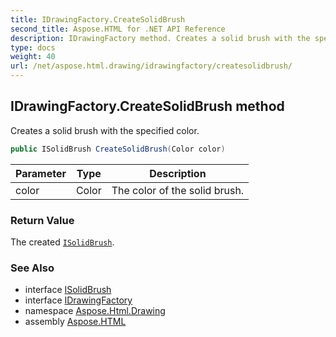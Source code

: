 ```yaml
---
title: IDrawingFactory.CreateSolidBrush
second_title: Aspose.HTML for .NET API Reference
description: IDrawingFactory method. Creates a solid brush with the specified color
type: docs
weight: 40
url: /net/aspose.html.drawing/idrawingfactory/createsolidbrush/
---
```

## IDrawingFactory.CreateSolidBrush method

Creates a solid brush with the specified color.

```csharp
public ISolidBrush CreateSolidBrush(Color color)
```

| Parameter | Type | Description |
| --- | --- | --- |
| color | Color | The color of the solid brush. |

### Return Value

The created [`ISolidBrush`](../../isolidbrush/).

### See Also

* interface [ISolidBrush](../../isolidbrush/)
* interface [IDrawingFactory](../)
* namespace [Aspose.Html.Drawing](../../../aspose.html.drawing/)
* assembly [Aspose.HTML](../../../)
